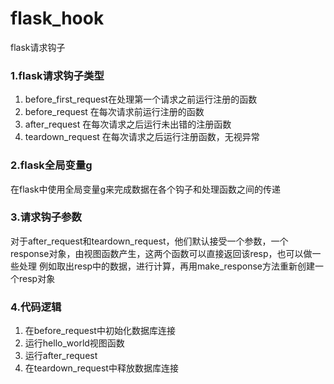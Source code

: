 # flask_hook
flask请求钩子

### 1.flask请求钩子类型
 1) before_first_request在处理第一个请求之前运行注册的函数
 2) before_request 在每次请求前运行注册的函数
 3) after_request 在每次请求之后运行未出错的注册函数
 4) teardown_request 在每次请求之后运行注册函数，无视异常

### 2.flask全局变量g
 在flask中使用全局变量g来完成数据在各个钩子和处理函数之间的传递

### 3.请求钩子参数
 对于after_request和teardown_request，他们默认接受一个参数，一个response对象，由视图函数产生，这两个函数可以直接返回该resp，也可以做一些处理
 例如取出resp中的数据，进行计算，再用make_response方法重新创建一个resp对象

### 4.代码逻辑
 1) 在before_request中初始化数据库连接
 2) 运行hello_world视图函数
 3) 运行after_request
 4) 在teardown_request中释放数据库连接
